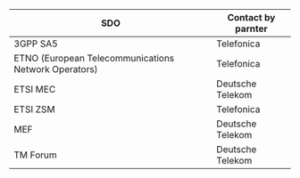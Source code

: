 | SDO | Contact by parnter |
|---|---|
| 3GPP SA5 | Telefonica |
| ETNO (European Telecommunications Network Operators) | Telefonica |
| ETSI MEC | Deutsche Telekom |
| ETSI ZSM | Telefonica |
| MEF | Deutsche Telekom |
| TM Forum | Deutsche Telekom |

